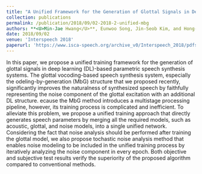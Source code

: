 ```yaml
---
title: "A Unified Framework for the Generation of Glottal Signals in Deep Learning-based Parametric Speech Synthesis Systems"
collection: publications
permalink: /publication/2018/09/02-2018-2-unified-mbg
authors: **<U>Min-Jae Hwang</U>**, Eunwoo Song, Jin-Seob Kim, and Hong-Goo Kang
date: 2018/09/02
venue: 'Interspeech 2018'
paperurl: 'https://www.isca-speech.org/archive_v0/Interspeech_2018/pdfs/1590.pdf'
---
```

In this paper, we propose a unified training framework for the  generation of glottal signals in deep learning (DL)-based parametric speech synthesis systems. The glottal vocoding-based speech synthesis system, especially the  odeling-by-generation (MbG) structure that we proposed recently, significantly improves the naturalness of synthesized speech by faithfully representing the noise component of the glottal excitation with an additional DL structure.  ecause the MbG method introduces a multistage processing pipeline, however, its training process is complicated and inefficient. To alleviate this problem, we propose a unified training approach that directly generates speech parameters by merging all the required models, such as acoustic, glottal, and noise models, into a single unified network. Considering the fact that noise analysis should be performed after training the glottal model, we also propose    tochastic noise analysis method that enables noise modeling to be included in the unified training process by iteratively analyzing the noise component in every epoch. Both objective and subjective test results verify the superiority of the proposed algorithm compared to conventional methods.
